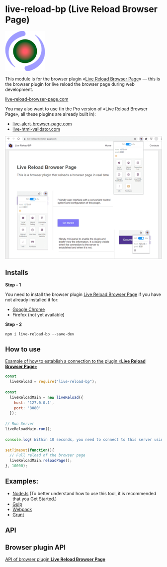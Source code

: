# live-reload-bp (Live Reload Browser Page)

![Live Reload Browser Page](https://raw.githubusercontent.com/Yuriy-Svetlov/live-reload-bp/main/images/on_128x128_v1.png)

This module is for the browser plugin «[Live Reload Browser Page](https://live-reload-browser-page.com)» — this is the browser plugin for live reload the browser page during web development.

[live-reload-browser-page.com](https://live-reload-browser-page.com)

You may also want to use (In the Pro version of «Live Reload Browser Page», all these plugins are already built in): 
* [live-alert-browser-page.com](https://live-alert-browser-page.com)
* [live-html-validator.com](https://live-html-validator.com)

![Live Reload Browser Page](https://raw.githubusercontent.com/Yuriy-Svetlov/live-reload-bp/main/images/main.png)

## Installs

**Step - 1** 

You need to install the browser plugin [Live Reload Browser Page](https://live-reload-browser-page.com) if you have not already installed it for:
  * [Google Chrome](#)
  * Firefox (not yet available)
  
**Step - 2**
```shell
npm i live-reload-bp --save-dev
```

##  How to use

[Example of how to establish a connection to the plugin «**Live Reload Browser Page**»](https://github.com/Yuriy-Svetlov/live-reload-bp/tree/main/documentation/examples/%D1%81onnect_to_server)

```javascript
const 
  liveReload = require("live-reload-bp");

const  
  liveReloadMain = new liveReload({
    host: '127.0.0.1',
    port: '8080'
  });

// Run Server
liveReloadMain.run();

console.log('Within 10 seconds, you need to connect to this server using the browser plugin «Live Reload Browser Page».');

setTimeout(function(){
  // Full reload of the browser page
  liveReloadMain.reloadPage();
}, 10000);
```

##  Examples:

* [NodeJs](https://github.com/Yuriy-Svetlov/live-reload-bp/tree/main/documentation/examples/nodejs) (To better understand how to use this tool, it is recommended that you Get Started.)
* [Gulp](https://github.com/Yuriy-Svetlov/live-reload-bp/blob/main/documentation/examples/gulp/README.md)
* [Webpack](https://github.com/Yuriy-Svetlov/live-reload-bp/blob/main/documentation/examples/webpack/README.md)
* [Grunt](https://github.com/Yuriy-Svetlov/live-reload-bp/blob/main/documentation/examples/grunt/README.md)


##  API


##  Browser plugin API

[API of browser plugin **Live Reload Browser Page**](https://live-reload-browser-page.com/documentation)
